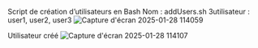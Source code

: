 Script de création d’utilisateurs en Bash
Nom : addUsers.sh
3utilisateur : user1, user2, user3
![Capture d'écran 2025-01-28 114059](https://github.com/user-attachments/assets/57aa1166-a245-44d0-b9b3-fe76cbf0cfba)

Utilisateur créé
![Capture d'écran 2025-01-28 114107](https://github.com/user-attachments/assets/231c89a9-f1a8-4a06-9c00-fdc6c4379ebd)
